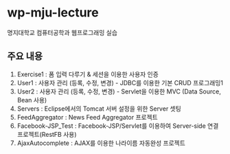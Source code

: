 wp-mju-lecture
==============

명지대학교 컴퓨터공학과 웹프로그래밍 실습


주요 내용
---------

1. Exercise1 : 폼 입력 다루기 & 세션을 이용한 사용자 인증 
1. User1 : 사용자 관리 (등록, 수정, 변경) - JDBC를 이용한 기본 CRUD 프로그래밍1
1. User2 : 사용자 관리 (등록, 수정, 변경) - Servlet을 이용한 MVC (Data Source, Bean 사용)
1. Servers : Eclipse에서의 Tomcat 서버 설정을 위한 Server 셋팅
1. FeedAggregator : News Feed Aggregator 프로젝트
1. Facebook-JSP_Test : Facebook-JSP/Servlet를 이용하여 Server-side 연결 프로젝트(RestFB 사용)
1. AjaxAutocomplete : AJAX를 이용한 나라이름 자동완성 프로젝트
